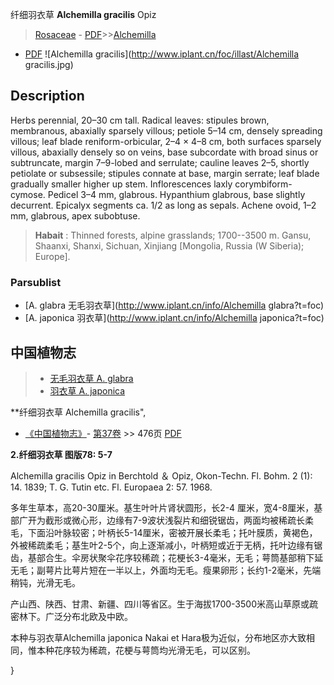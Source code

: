 纤细羽衣草 **Alchemilla gracilis** Opiz

> [Rosaceae](http://www.iplant.cn/info/Rosaceae?t=foc) - [PDF](http://www.iplant.cn/foc/pdf/Rosaceae.pdf)>>[Alchemilla](http://www.iplant.cn/info/Alchemilla?t=foc)
 - [PDF](http://www.iplant.cn/foc/pdf/Alchemilla.pdf)
![Alchemilla gracilis](http://www.iplant.cn/foc/illast/Alchemilla gracilis.jpg)

## Description

Herbs perennial, 20–30 cm tall. Radical leaves: stipules brown, membranous, abaxially sparsely villous; petiole 5–14 cm, densely spreading villous; leaf blade reniform-orbicular, 2–4 × 4–8 cm, both surfaces sparsely villous, abaxially densely so on veins, base subcordate with broad sinus or subtruncate, margin 7–9-lobed and serrulate; cauline leaves 2–5, shortly petiolate or subsessile; stipules connate at base, margin serrate; leaf blade gradually smaller higher up stem. Inflorescences laxly corymbiform-cymose. Pedicel 3–4 mm, glabrous. Hypanthium glabrous, base slightly decurrent. Epicalyx segments ca. 1/2 as long as sepals. Achene ovoid, 1–2 mm, glabrous, apex subobtuse.

> **Habait** : 
> Thinned forests, alpine grasslands; 1700--3500 m. Gansu, Shaanxi, Shanxi, Sichuan, Xinjiang [Mongolia, Russia (W Siberia); Europe].

### Parsublist

* [A.  glabra  无毛羽衣草](http://www.iplant.cn/info/Alchemilla glabra?t=foc)
* [A.  japonica  羽衣草](http://www.iplant.cn/info/Alchemilla japonica?t=foc)

## 中国植物志

> * [无毛羽衣草  A.  glabra](Alchemilla-glabra-无毛羽衣草.md)
> * [羽衣草  A.  japonica](Alchemilla-japonica-羽衣草.md)

**纤细羽衣草 Alchemilla gracilis",

* [《中国植物志》](http://www.iplant.cn/frps)- [第37卷](http://www.iplant.cn/frps/vol/37) >> 476页 [PDF](http://www.iplant.cn/frps/pdf/37/476.PDF)

**2.纤细羽衣草 图版78: 5-7**

Alchemilla gracilis Opiz in Berchtold ＆ Opiz, Okon-Techn. Fl. Bohm. 2 (1): 14. 1839; T. G. Tutin etc. Fl. Europaea 2: 57. 1968.

多年生草本，高20-30厘米。基生叶叶片肾状圆形，长2-4 厘米，宽4-8厘米，基部广开为截形或微心形，边缘有7-9波状浅裂片和细锐锯齿，两面均被稀疏长柔毛，下面沿叶脉较密；叶柄长5-14厘米，密被开展长柔毛；托叶膜质，黄褐色，外被稀疏柔毛；基生叶2-5个，向上逐渐减小，叶柄短或近于无柄，托叶边缘有锯齿，基部合生。伞房状聚伞花序较稀疏；花梗长3-4毫米，无毛；萼筒基部稍下延无毛；副萼片比萼片短在一半以上，外面均无毛。瘦果卵形；长约1-2毫米，先端稍钝，光滑无毛。

产山西、陕西、甘肃、新疆、四川等省区。生于海拔1700-3500米高山草原或疏密林下。广泛分布北欧及中欧。

本种与羽衣草Alchemilla japonica Nakai et Hara极为近似，分布地区亦大致相同，惟本种花序较为稀疏，花梗与萼筒均光滑无毛，可以区别。

}